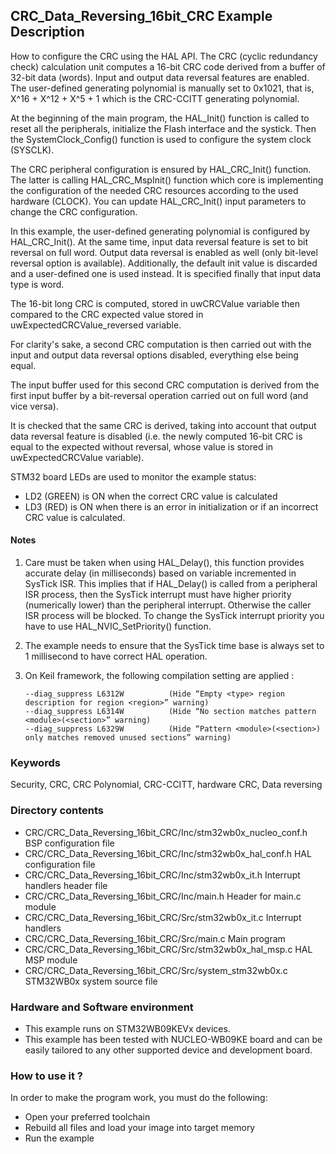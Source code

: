 ## <b>CRC_Data_Reversing_16bit_CRC Example Description</b>

How to configure the CRC using the HAL API. The CRC (cyclic
redundancy check) calculation unit computes a 16-bit CRC code derived from a
buffer of 32-bit data (words). Input and output data reversal features are
enabled. The user-defined generating polynomial is manually set to 0x1021,
that is, X^16 + X^12 + X^5 + 1 which is the CRC-CCITT generating polynomial.

At the beginning of the main program, the HAL_Init() function is called to reset
all the peripherals, initialize the Flash interface and the systick.
Then the SystemClock_Config() function is used to configure the system
clock (SYSCLK).

The CRC peripheral configuration is ensured by HAL_CRC_Init() function.
The latter is calling HAL_CRC_MspInit() function which core is implementing
the configuration of the needed CRC resources according to the used hardware (CLOCK).
You can update HAL_CRC_Init() input parameters to change the CRC configuration.

In this example, the user-defined generating polynomial is configured by
HAL_CRC_Init(). At the same time, input data reversal feature is set to bit
reversal on full word.
Output data reversal is enabled as well (only bit-level reversal option is available).
Additionally, the default init value is discarded and a user-defined one is used
instead.
It is specified finally that input data type is word.

The 16-bit long CRC is computed, stored in uwCRCValue variable then compared to the
CRC expected value stored in uwExpectedCRCValue_reversed variable.


For clarity's sake, a second CRC computation is then carried out with the input
and output data reversal options disabled, everything else being equal.

The input buffer used for this second CRC computation is derived from the
first input buffer by a bit-reversal operation carried out on full word (and vice versa).

It is checked that the same CRC is derived, taking into account that output data
reversal feature is disabled (i.e. the newly computed 16-bit CRC is equal to the
expected without reversal, whose value is stored in uwExpectedCRCValue variable).



STM32 board LEDs are used to monitor the example status:

  - LD2 (GREEN) is ON when the correct CRC value is calculated
  - LD3 (RED) is ON when there is an error in initialization or if an incorrect CRC value is calculated.

#### <b>Notes</b>

1. Care must be taken when using HAL_Delay(), this function provides accurate delay (in milliseconds)
   based on variable incremented in SysTick ISR. This implies that if HAL_Delay() is called from
   a peripheral ISR process, then the SysTick interrupt must have higher priority (numerically lower)
   than the peripheral interrupt. Otherwise the caller ISR process will be blocked.
   To change the SysTick interrupt priority you have to use HAL_NVIC_SetPriority() function.

2. The example needs to ensure that the SysTick time base is always set to 1 millisecond
   to have correct HAL operation.

 3. On Keil framework, the following compilation setting are applied :
    
        --diag_suppress L6312W          (Hide “Empty <type> region description for region <region>” warning)
        --diag_suppress L6314W          (Hide “No section matches pattern <module>(<section>” warning)
        --diag_suppress L6329W          (Hide “Pattern <module>(<section>) only matches removed unused sections” warning)
    
### <b>Keywords</b>

Security, CRC, CRC Polynomial, CRC-CCITT, hardware CRC, Data reversing

### <b>Directory contents</b>

  - CRC/CRC_Data_Reversing_16bit_CRC/Inc/stm32wb0x_nucleo_conf.h           BSP configuration file
  - CRC/CRC_Data_Reversing_16bit_CRC/Inc/stm32wb0x_hal_conf.h    HAL configuration file
  - CRC/CRC_Data_Reversing_16bit_CRC/Inc/stm32wb0x_it.h          Interrupt handlers header file
  - CRC/CRC_Data_Reversing_16bit_CRC/Inc/main.h                        Header for main.c module
  - CRC/CRC_Data_Reversing_16bit_CRC/Src/stm32wb0x_it.c          Interrupt handlers
  - CRC/CRC_Data_Reversing_16bit_CRC/Src/main.c                        Main program
  - CRC/CRC_Data_Reversing_16bit_CRC/Src/stm32wb0x_hal_msp.c     HAL MSP module
  - CRC/CRC_Data_Reversing_16bit_CRC/Src/system_stm32wb0x.c      STM32WB0x system source file


### <b>Hardware and Software environment</b> 

  - This example runs on STM32WB09KEVx devices.
  - This example has been tested with NUCLEO-WB09KE board and can be
    easily tailored to any other supported device and development board.

### <b>How to use it ?</b> 

In order to make the program work, you must do the following:

 - Open your preferred toolchain
 - Rebuild all files and load your image into target memory
 - Run the example
